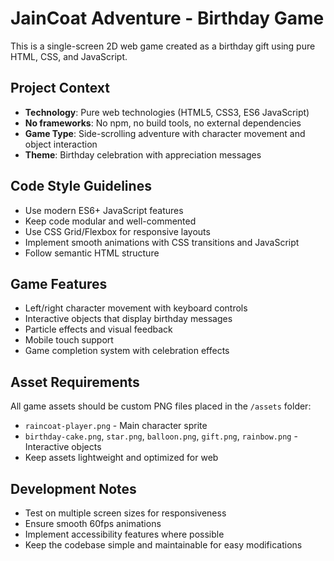 <!-- Use this file to provide workspace-specific custom instructions to Copilot. For more details, visit https://code.visualstudio.com/docs/copilot/copilot-customization#_use-a-githubcopilotinstructionsmd-file -->

# JainCoat Adventure - Birthday Game

This is a single-screen 2D web game created as a birthday gift using pure HTML, CSS, and JavaScript.

## Project Context
- **Technology**: Pure web technologies (HTML5, CSS3, ES6 JavaScript)
- **No frameworks**: No npm, no build tools, no external dependencies
- **Game Type**: Side-scrolling adventure with character movement and object interaction
- **Theme**: Birthday celebration with appreciation messages

## Code Style Guidelines
- Use modern ES6+ JavaScript features
- Keep code modular and well-commented
- Use CSS Grid/Flexbox for responsive layouts
- Implement smooth animations with CSS transitions and JavaScript
- Follow semantic HTML structure

## Game Features
- Left/right character movement with keyboard controls
- Interactive objects that display birthday messages
- Particle effects and visual feedback
- Mobile touch support
- Game completion system with celebration effects

## Asset Requirements
All game assets should be custom PNG files placed in the `/assets` folder:
- `raincoat-player.png` - Main character sprite
- `birthday-cake.png`, `star.png`, `balloon.png`, `gift.png`, `rainbow.png` - Interactive objects
- Keep assets lightweight and optimized for web

## Development Notes
- Test on multiple screen sizes for responsiveness
- Ensure smooth 60fps animations
- Implement accessibility features where possible
- Keep the codebase simple and maintainable for easy modifications
